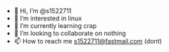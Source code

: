 - 👋 Hi, I’m @s1522711
- 👀 I’m interested in linux
- 🌱 I’m currently learning crap
- 💞️ I’m looking to collaborate on nothing
- 📫 How to reach me s1522711@fastmail.com (dont)

<!---
s1522711/s1522711 is a ✨ special ✨ repository because its `README.md` (this file) appears on your GitHub profile.
You can click the Preview link to take a look at your changes.
--->
